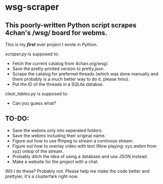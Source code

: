 # wsg-scraper
## This poorly-written Python script scrapes 4chan's /wsg/ board for webms.
This is my **_first_** ever project I wrote in Python.

*scraper.py* is supposed to:
* Fetch the current catalog from 4chan.org/wsg/.
* Save the pretty-printed version to pretty.json.
* Scrape the catalog for preferred threads (which was done manually and there probably is a much better way to do it, please hmu).
* Put the ID of the threads in a SQLite databse.

*clear_tables.py* is supposed to:
* Can you guess what?
## TO-DO:
* Save the webms only into seperated folders.
* Save the webms including their original name.
* Figure out how to use ffmpeg to stream a continous stream.
* Figure out how to overlay video with text (Now playing: xyz.webm from xyz) ontop of the stream.
* Probably ditch the idea of using a database and use JSON instead.
* Make a website for the project with a chat.

Will I do these? Probably not.
Please help me make the code better and prettyier, it's a clusterfark right now.
